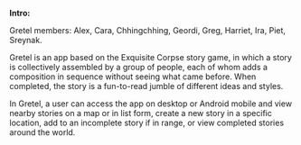 **Intro:**

Gretel members: Alex, Cara, Chhingchhing, Geordi, Greg, Harriet, Ira, Piet, Sreynak.

Gretel is an app based on the Exquisite Corpse story game, in which a story is collectively assembled by a group of people, each of whom adds a composition in sequence without seeing what came before. When completed, the story is a fun-to-read jumble of different ideas and styles.

In Gretel, a user can access the app on desktop or Android mobile and view nearby stories on a map or in list form, create a new story in a specific location, add to an incomplete story if in range, or view completed stories around the world.
